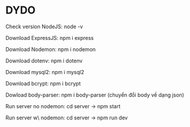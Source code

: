# DYDO

Check version NodeJS: node -v

Download ExpressJS: npm i express

Download Nodemon: npm i nodemon

Download dotenv: npm i dotenv

Download mysql2: npm i mysql2

Download bcrypt: npm i bcrypt

Dowload body-parser: npm i body-parser (chuyển đổi body về dạng json)

Run server no nodemon: cd server -> npm start

Run server w\ nodemon: cd server -> npm run dev
